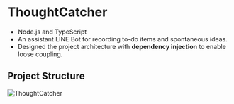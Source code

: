# ThoughtCatcher
- Node.js and TypeScript
- An assistant LINE Bot for recording to-do items and spontaneous ideas.
- Designed the project architecture with **dependency injection** to enable loose coupling.

## Project Structure
![ThoughtCatcher](https://github.com/peifish1124/ThoughtCatcher/assets/58721888/dd57e1dd-d2b6-4533-a384-27d855fc920b)
